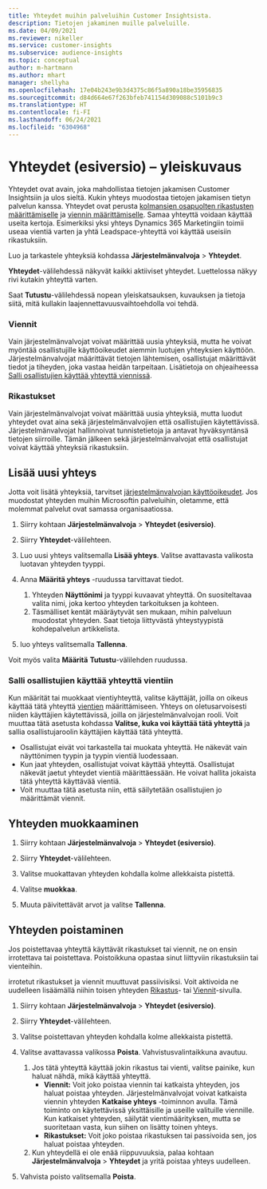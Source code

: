 ```yaml
---
title: Yhteydet muihin palveluihin Customer Insightsista.
description: Tietojen jakaminen muille palveluille.
ms.date: 04/09/2021
ms.reviewer: nikeller
ms.service: customer-insights
ms.subservice: audience-insights
ms.topic: conceptual
author: m-hartmann
ms.author: mhart
manager: shellyha
ms.openlocfilehash: 17e04b243e9b3d4375c86f5a890a18be35956835
ms.sourcegitcommit: d84d664e67f263bfeb741154d309088c5101b9c3
ms.translationtype: HT
ms.contentlocale: fi-FI
ms.lasthandoff: 06/24/2021
ms.locfileid: "6304968"
---
```

# <a name="connections-preview-overview"></a>Yhteydet (esiversio) – yleiskuvaus

Yhteydet ovat avain, joka mahdollistaa tietojen jakamisen Customer Insightsiin ja ulos sieltä. Kukin yhteys muodostaa tietojen jakamisen tietyn palvelun kanssa. Yhteydet ovat perusta [kolmansien osapuolten rikastusten määrittämiselle](enrichment-hub.md) ja [viennin määrittämiselle](export-destinations.md). Samaa yhteyttä voidaan käyttää useita kertoja. Esimerkiksi yksi yhteys Dynamics 365 Marketingiin toimii useaa vientiä varten ja yhtä Leadspace-yhteyttä voi käyttää useisiin rikastuksiin.

Luo ja tarkastele yhteyksiä kohdassa **Järjestelmänvalvoja** > **Yhteydet**.

**Yhteydet**-välilehdessä näkyvät kaikki aktiiviset yhteydet. Luettelossa näkyy rivi kutakin yhteyttä varten. 

Saat **Tutustu**-välilehdessä nopean yleiskatsauksen, kuvauksen ja tietoja siitä, mitä kullakin laajennettavuusvaihtoehdolla voi tehdä.

### <a name="exports"></a>Viennit

Vain järjestelmänvalvojat voivat määrittää uusia yhteyksiä, mutta he voivat myöntää osallistujille käyttöoikeudet aiemmin luotujen yhteyksien käyttöön. Järjestelmänvalvojat määrittävät tietojen lähtemisen, osallistujat määrittävät tiedot ja tiheyden, joka vastaa heidän tarpeitaan. Lisätietoja on ohjeaiheessa [Salli osallistujien käyttää yhteyttä viennissä](#allow-contributors-to-use-a-connection-for-exports).

### <a name="enrichments"></a>Rikastukset

Vain järjestelmänvalvojat voivat määrittää uusia yhteyksiä, mutta luodut yhteydet ovat aina sekä järjestelmänvalvojien että osallistujien käytettävissä. Järjestelmänvalvojat hallinnoivat tunnistetietoja ja antavat hyväksyntänsä tietojen siirroille. Tämän jälkeen sekä järjestelmänvalvojat että osallistujat voivat käyttää yhteyksiä rikastuksiin.

## <a name="add-a-new-connection"></a>Lisää uusi yhteys

Jotta voit lisätä yhteyksiä, tarvitset [järjestelmänvalvojan käyttöoikeudet](permissions.md). Jos muodostat yhteyden muihin Microsoftin palveluihin, oletamme, että molemmat palvelut ovat samassa organisaatiossa.

1. Siirry kohtaan **Järjestelmänvalvoja** > **Yhteydet (esiversio)**.

1. Siirry **Yhteydet**-välilehteen.

1. Luo uusi yhteys valitsemalla **Lisää yhteys**. Valitse avattavasta valikosta luotavan yhteyden tyyppi.

1. Anna **Määritä yhteys** -ruudussa tarvittavat tiedot. 
   1. Yhteyden **Näyttönimi** ja tyyppi kuvaavat yhteyttä. On suositeltavaa valita nimi, joka kertoo yhteyden tarkoituksen ja kohteen.
   1. Täsmälliset kentät määräytyvät sen mukaan, mihin palveluun muodostat yhteyden. Saat tietoja liittyvästä yhteystyypistä kohdepalvelun artikkelista.

1. luo yhteys valitsemalla **Tallenna**.

Voit myös valita **Määritä** **Tutustu**-välilehden ruudussa.

### <a name="allow-contributors-to-use-a-connection-for-exports"></a>Salli osallistujien käyttää yhteyttä vientiin

Kun määrität tai muokkaat vientiyhteyttä, valitse käyttäjät, joilla on oikeus käyttää tätä yhteyttä [vientien](export-destinations.md) määrittämiseen. Yhteys on oletusarvoisesti niiden käyttäjien käytettävissä, joilla on järjestelmänvalvojan rooli. Voit muuttaa tätä asetusta kohdassa **Valitse, kuka voi käyttää tätä yhteyttä** ja sallia osallistujaroolin käyttäjien käyttää tätä yhteyttä.

- Osallistujat eivät voi tarkastella tai muokata yhteyttä. He näkevät vain näyttönimen tyypin ja tyypin vientiä luodessaan.
- Kun jaat yhteyden, osallistujat voivat käyttää yhteyttä. Osallistujat näkevät jaetut yhteydet vientiä määrittäessään. He voivat hallita jokaista tätä yhteyttä käyttävää vientiä.
- Voit muuttaa tätä asetusta niin, että säilytetään osallistujien jo määrittämät viennit.

## <a name="edit-a-connection"></a>Yhteyden muokkaaminen

1. Siirry kohtaan **Järjestelmänvalvoja** > **Yhteydet (esiversio)**.

1. Siirry **Yhteydet**-välilehteen.

1. Valitse muokattavan yhteyden kohdalla kolme allekkaista pistettä.

1. Valitse **muokkaa**.

1. Muuta päivitettävät arvot ja valitse **Tallenna**.

## <a name="remove-a-connection"></a>Yhteyden poistaminen

Jos poistettavaa yhteyttä käyttävät rikastukset tai viennit, ne on ensin irrotettava tai poistettava. Poistoikkuna opastaa sinut liittyviin rikastuksiin tai vienteihin. 

irrotetut rikastukset ja viennit muuttuvat passiivisiksi. Voit aktivoida ne uudelleen lisäämällä niihin toisen yhteyden [Rikastus](enrichment-hub.md)- tai [Viennit](export-destinations.md)-sivulla.

1. Siirry kohtaan **Järjestelmänvalvoja** > **Yhteydet (esiversio)**.

1. Siirry **Yhteydet**-välilehteen.

1. Valitse poistettavan yhteyden kohdalla kolme allekkaista pistettä.

1. Valitse avattavassa valikossa **Poista**. Vahvistusvalintaikkuna avautuu.

   1. Jos tätä yhteyttä käyttää jokin rikastus tai vienti, valitse painike, kun haluat nähdä, mikä käyttää yhteyttä.
      - **Viennit:** Voit joko poistaa viennin tai katkaista yhteyden, jos haluat poistaa yhteyden. Järjestelmänvalvojat voivat katkaista viennin yhteyden **Katkaise yhteys** -toiminnon avulla. Tämä toiminto on käytettävissä yksittäisille ja useille valituille viennille. Kun katkaiset yhteyden, säilytät vientimäärityksen, mutta se suoritetaan vasta, kun siihen on lisätty toinen yhteys.
      - **Rikastukset:** Voit joko poistaa rikastuksen tai passivoida sen, jos haluat poistaa yhteyden. 
   1. Kun yhteydellä ei ole enää riippuvuuksia, palaa kohtaan **Järjestelmänvalvoja** > **Yhteydet** ja yritä poistaa yhteys uudelleen.

1. Vahvista poisto valitsemalla **Poista**.


